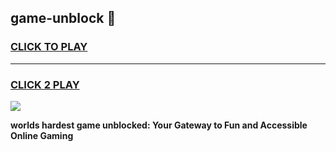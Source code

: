 
## game-unblock 👋
<h3>
<a href="https://premium.freeplayer.one?title=game-unblock&ref=14F">CLICK TO PLAY</a></h3>
<hr>

<h3>
<a href="https://premium.freeplayer.one?title=game-unblock&ref=14F">CLICK 2 PLAY</a>
  
</h3>

<a href="https://premium.freeplayer.one?title=game-unblock&ref=12F/"><img src="https://clearcache.store/games.png"></a>


**worlds hardest game unblocked: Your Gateway to Fun and Accessible Online Gaming**
